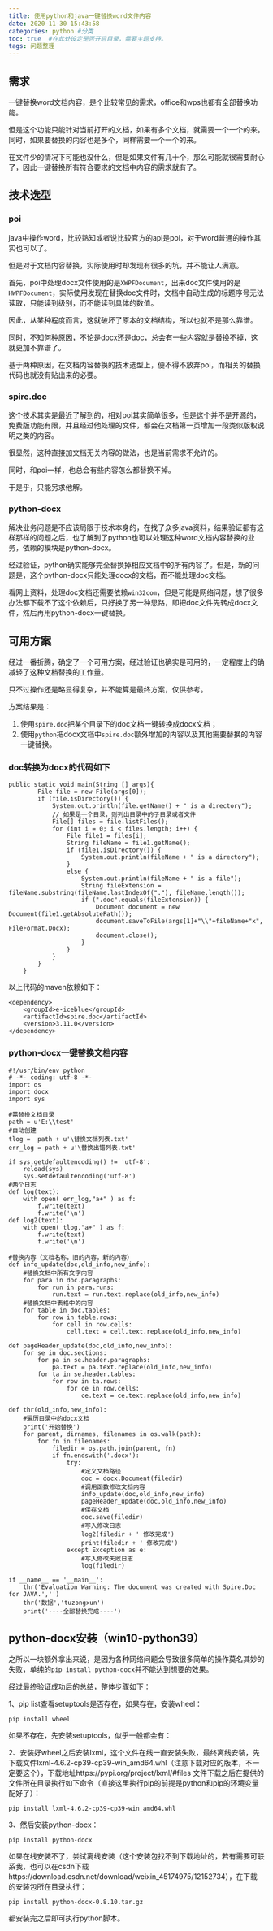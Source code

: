 ```yaml
---
title: 使用python和java一键替换word文件内容
date: 2020-11-30 15:43:58
categories: python #分类
toc: true  #在此处设定是否开启目录，需要主题支持。
tags: 问题整理
---
```

## 需求

一键替换word文档内容，是个比较常见的需求，office和wps也都有全部替换功能。

但是这个功能只能针对当前打开的文档，如果有多个文档，就需要一个一个的来。同时，如果要替换的内容也是多个，同样需要一个一个的来。

在文件少的情况下可能也没什么，但是如果文件有几十个，那么可能就很需要耐心了，因此一键替换所有符合要求的文档中内容的需求就有了。

<!--more-->


## 技术选型

### poi

java中操作word，比较熟知或者说比较官方的api是poi，对于word普通的操作其实也可以了。

但是对于文档内容替换，实际使用时却发现有很多的坑，并不能让人满意。

首先，poi中处理docx文件使用的是`XWPFDocument`，出来doc文件使用的是`HWPFDocument`，实际使用发现在替换doc文件时，文档中自动生成的标题序号无法读取，只能读到级别，而不能读到具体的数值。

因此，从某种程度而言，这就破坏了原本的文档结构，所以也就不是那么靠谱。

同时，不知何种原因，不论是docx还是doc，总会有一些内容就是替换不掉，这就更加不靠谱了。

基于两种原因，在文档内容替换的技术选型上，便不得不放弃poi，而相关的替换代码也就没有贴出来的必要。

### spire.doc

这个技术其实是最近了解到的，相对poi其实简单很多，但是这个并不是开源的，免费版功能有限，并且经过他处理的文件，都会在文档第一页增加一段类似版权说明之类的内容。

很显然，这种直接加文档无关内容的做法，也是当前需求不允许的。

同时，和poi一样，也总会有些内容怎么都替换不掉。

于是乎，只能另求他解。

### python-docx

解决业务问题是不应该局限于技术本身的，在找了众多java资料，结果验证都有这样那样的问题之后，也了解到了python也可以处理这种word文档内容替换的业务，依赖的模块是python-docx。

经过验证，python确实能够完全替换掉相应文档中的所有内容了。但是，新的问题是，这个python-docx只能处理docx的文档，而不能处理doc文档。

看网上资料，处理doc文档还需要依赖`win32com`，但是可能是网络问题，想了很多办法都下载不了这个依赖后，只好换了另一种思路，即把doc文件先转成docx文件，然后再用python-docx一键替换。

## 可用方案

经过一番折腾，确定了一个可用方案，经过验证也确实是可用的，一定程度上的确减轻了这种文档替换的工作量。

只不过操作还是略显得复杂，并不能算是最终方案，仅供参考。

方案结果是：

1. 使用`spire.doc`把某个目录下的doc文档一键转换成docx文档；
2. 使用`python`把docx文档中`spire.doc`额外增加的内容以及其他需要替换的内容一键替换。

### doc转换为docx的代码如下

```
public static void main(String [] args){
		File file = new File(args[0]);
		if (file.isDirectory()) {
			System.out.println(file.getName() + " is a directory");
			// 如果是一个目录，则列出目录中的子目录或者文件
			File[] files = file.listFiles();
			for (int i = 0; i < files.length; i++) {
				File file1 = files[i];
				String fileName = file1.getName();
				if (file1.isDirectory()) {
					System.out.println(fileName + " is a directory");
				}
				else {
					System.out.println(fileName + " is a file");
					String fileExtension = fileName.substring(fileName.lastIndexOf("."), fileName.length());
					if (".doc".equals(fileExtension)) {
						Document document = new Document(file1.getAbsolutePath());
						document.saveToFile(args[1]+"\\"+fileName+"x", FileFormat.Docx);
						document.close();
					}
				}
			}
		}
	}
```

以上代码的maven依赖如下：

```
<dependency>
	<groupId>e-iceblue</groupId>
	<artifactId>spire.doc</artifactId>
	<version>3.11.0</version>
</dependency>
```

### python-docx一键替换文档内容

```
#!/usr/bin/env python
# -*- coding: utf-8 -*-
import os
import docx
import sys

#需替换文档目录
path = u'E:\\test'
#自动创建
tlog =  path + u'\替换文档列表.txt'
err_log = path + u'\替换出错列表.txt'

if sys.getdefaultencoding() != 'utf-8':
    reload(sys)
    sys.setdefaultencoding('utf-8')
#两个日志
def log(text):
    with open( err_log,"a+" ) as f:
        f.write(text)
        f.write('\n')
def log2(text):
    with open( tlog,"a+" ) as f:
        f.write(text)
        f.write('\n')

#替换内容（文档名称，旧的内容，新的内容）
def info_update(doc,old_info,new_info):
    #替换文档中所有文字内容
    for para in doc.paragraphs:
        for run in para.runs:
            run.text = run.text.replace(old_info,new_info)
    #替换文档中表格中的内容
    for table in doc.tables:
        for row in table.rows:
            for cell in row.cells:
                cell.text = cell.text.replace(old_info,new_info)

def pageHeader_update(doc,old_info,new_info):
    for se in doc.sections:
        for pa in se.header.paragraphs:
            pa.text = pa.text.replace(old_info,new_info)
        for ta in se.header.tables:
            for row in ta.rows:
                for ce in row.cells:
                    ce.text = ce.text.replace(old_info,new_info)
                
def thr(old_info,new_info):
    #遍历目录中的docx文档
    print('开始替换')
    for parent, dirnames, filenames in os.walk(path):
        for fn in filenames:
            filedir = os.path.join(parent, fn)
            if fn.endswith('.docx'):
                try:
                    #定义文档路径
                    doc = docx.Document(filedir)
                    #调用函数修改文档内容
                    info_update(doc,old_info,new_info)
                    pageHeader_update(doc,old_info,new_info)
                    #保存文档
                    doc.save(filedir)
                    #写入修改日志
                    log2(filedir + ' 修改完成')
                    print(filedir + ' 修改完成')
                except Exception as e:
                    #写入修改失败日志
                    log(filedir)
                    
if __name__ == '__main__':
    thr('Evaluation Warning: The document was created with Spire.Doc for JAVA.','')
    thr('数据','tuzongxun')
    print('----全部替换完成----')
```



## python-docx安装（win10-python39）

之所以一块额外拿出来说，是因为各种网络问题会导致很多简单的操作莫名其妙的失败，单纯的`pip install python-docx`并不能达到想要的效果。

经过最终验证成功后的总结，整体步骤如下：

1、pip list查看setuptools是否存在，如果存在，安装wheel：

```
pip install wheel
```

如果不存在，先安装setuptools，似乎一般都会有：



2、安装好wheel之后安装lxml，这个文件在线一直安装失败，最终离线安装，先下载文件lxml-4.6.2-cp39-cp39-win_amd64.whl（注意下载对应的版本，不一定要这个），下载地址https://pypi.org/project/lxml/#files
文件下载之后在提供的文件所在目录执行如下命令（直接这里执行pip的前提是python和pip的环境变量配好了）：

```
pip install lxml-4.6.2-cp39-cp39-win_amd64.whl
```



3、然后安装python-docx：

```
pip install python-docx
```

如果在线安装不了，尝试离线安装（这个安装包找不到下载地址的，若有需要可联系我，也可以在csdn下载https://download.csdn.net/download/weixin_45174975/12152734），在下载的安装包所在目录执行：

```
pip install python-docx-0.8.10.tar.gz
```

都安装完之后即可执行python脚本。